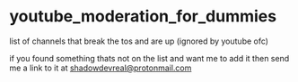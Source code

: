 # youtube_moderation_for_dummies
list of channels that break the tos and are up (ignored by youtube ofc)

if you found something thats not on the list and want me to add it then send me a link to it at shadowdevreal@protonmail.com
